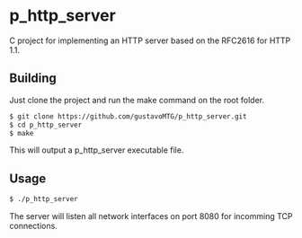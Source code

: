 # p_http_server

C project for implementing an HTTP server based on the RFC2616 for HTTP 1.1.

## Building

Just clone the project and run the make command on the root folder.

```bash
$ git clone https://github.com/gustavoMTG/p_http_server.git
$ cd p_http_server
$ make
```

This will output a p_http_server executable file.

## Usage

```bash
$ ./p_http_server
```

The server will listen all network interfaces on port 8080 for incomming TCP connections.
